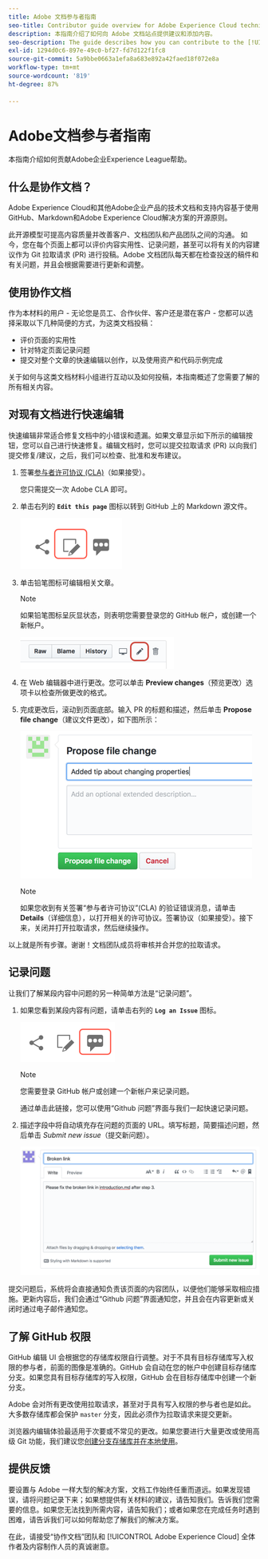 ```yaml
---
title: Adobe 文档参与者指南
seo-title: Contributor guide overview for Adobe Experience Cloud technical documentation
description: 本指南介绍了如何向 Adobe 文档站点提供建议和添加内容。
seo-description: The guide describes how you can contribute to the [!UICONTROL Adobe Experience Cloud] technical documentation.
exl-id: 1294d0c6-897e-49c0-bf27-fd7d122f1fc8
source-git-commit: 5a9bbe0663a1efa8a683e892a42faed18f072e8a
workflow-type: tm+mt
source-wordcount: '819'
ht-degree: 87%

---
```


# Adobe文档参与者指南

本指南介绍如何贡献Adobe企业Experience League帮助。

## 什么是协作文档？

Adobe Experience Cloud和其他Adobe企业产品的技术文档和支持内容基于使用GitHub、Markdown和Adobe Experience Cloud解决方案的开源原则。

此开源模型可提高内容质量并改善客户、文档团队和产品团队之间的沟通。 如今，您在每个页面上都可以评价内容实用性、记录问题，甚至可以将有关的内容建议作为 Git 拉取请求 (PR) 进行投稿。Adobe 文档团队每天都在检查投送的稿件和有关问题，并且会根据需要进行更新和调整。

## 使用协作文档

作为本材料的用户 - 无论您是员工、合作伙伴、客户还是潜在客户 - 您都可以选择采取以下几种简便的方式，为这类文档投稿：

* 评价页面的实用性
* 针对特定页面记录问题
* 提交对整个文章的快速编辑以创作，以及使用资产和代码示例完成

关于如何与这类文档材料小组进行互动以及如何投稿，本指南概述了您需要了解的所有相关内容。

<!--
>[!IMPORTANT]
>All repositories that publish to docs.adobe.com have adopted the [Adobe Open Source Code of Conduct](../code-of-conduct.md) or the [.NET Foundation Code of Conduct](https://dotnetfoundation.org/code-of-conduct). For more information, see the [Contributing](../contributing.md) article.
>
> Minor corrections or clarifications to documentation and code examples in public repositories are covered by the [Adobe Documentation Terms of Use](https://www.adobe.com/legal/terms.html). New or significant changes generate a comment in the pull request, asking you to submit an online Contribution License Agreement (CLA) if you are not an employee of Adobe. We need you to complete the online form before we can review or accept your pull request.
-->

## 对现有文档进行快速编辑

快速编辑非常适合修复文档中的小错误和遗漏。如果文章显示如下所示的编辑按钮，您可以自己进行快速修复。编辑文档时，您可以提交拉取请求 (PR) 以向我们提交修复/建议，之后，我们可以检查、批准和发布建议。

1. 签署[参与者许可协议 (CLA)](http://opensource.adobe.com/cla.html)（如果接受）。

   您只需提交一次 Adobe CLA 即可。
1. 单击右列的 **`Edit this page`** 图标以转到 GitHub 上的 Markdown 源文件。

   ![编辑此页面图标](/help/assets/git_edit.png)

1. 单击铅笔图标可编辑相关文章。

   >[!NOTE]
   >
   >如果铅笔图标呈灰显状态，则表明您需要登录您的 GitHub 帐户，或创建一个新帐户。

   ![铅笔图标的位置](assets/edit-icon.png)

1. 在 Web 编辑器中进行更改。您可以单击 **Preview changes**（预览更改）选项卡以检查所做更改的格式。
1. 完成更改后，滚动到页面底部。输入 PR 的标题和描述，然后单击 **Propose file change**（建议文件更改），如下图所示：

   ![提出更改建议](assets/submit-pull-request.png)

   >[!NOTE]
   >
   >如果您收到有关签署“参与者许可协议”(CLA) 的验证错误消息，请单击 **Details**（详细信息），以打开相关的许可协议。签署协议（如果接受）。接下来，关闭并打开拉取请求，然后继续操作。

以上就是所有步骤。谢谢！文档团队成员将审核并合并您的拉取请求。

## 记录问题

让我们了解某段内容中问题的另一种简单方法是“记录问题”。

1. 如果您看到某段内容有问题，请单击右列的 **`Log an Issue`** 图标。

   ![](assets/git_log_issue.png)

   >[!NOTE]
   >
   >您需要登录 GitHub 帐户或创建一个新帐户来记录问题。

   通过单击此链接，您可以使用“Github 问题”界面与我们一起快速记录问题。

1. 描述字段中将自动填充存在问题的页面的 URL。填写标题，简要描述问题，然后单击 *Submit new issue*（提交新问题）。

   ![](assets/git_issue_example.png)

提交问题后，系统将会直接通知负责该页面的内容团队，以便他们能够采取相应措施。更新内容后，我们会通过“Github 问题”界面通知您，并且会在内容更新或关闭时通过电子邮件通知您。

## 了解 GitHub 权限

GitHub 编辑 UI 会根据您的存储库权限自行调整。对于不具有目标存储库写入权限的参与者，前面的图像是准确的。GitHub 会自动在您的帐户中创建目标存储库分支。如果您具有目标存储库的写入权限，GitHub 会在目标存储库中创建一个新分支。

Adobe 会对所有更改使用拉取请求，甚至对于具有写入权限的参与者也是如此。大多数存储库都会保护 `master` 分支，因此必须作为拉取请求来提交更新。

浏览器内编辑体验最适用于次要或不常见的更改。如果您要进行大量更改或使用高级 Git 功能，我们建议您[创建分支存储库并在本地使用](setup/full-workflow.md)。

## 提供反馈

要设置与 Adobe 一样大型的解决方案，文档工作始终任重而道远。如果发现错误，请将问题记录下来；如果想提供有关材料的建议，请告知我们。告诉我们您需要的信息。如果您无法找到所需内容，请告知我们；或者如果您在完成任务时遇到困难，请告诉我们可以如何帮助您了解我们的解决方案。

在此，请接受“协作文档”团队和 [!UICONTROL Adobe Experience Cloud] 全体作者及内容制作人员的真诚谢意。
